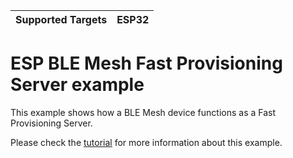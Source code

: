 | Supported Targets | ESP32 |
| ----------------- | ----- |

ESP BLE Mesh Fast Provisioning Server example
========================

This example shows how a BLE Mesh device functions as a Fast Provisioning Server.

Please check the [tutorial](tutorial/BLE_Mesh_Fast_Prov_Server_Example_Walkthrough.md) for more information about this example.

